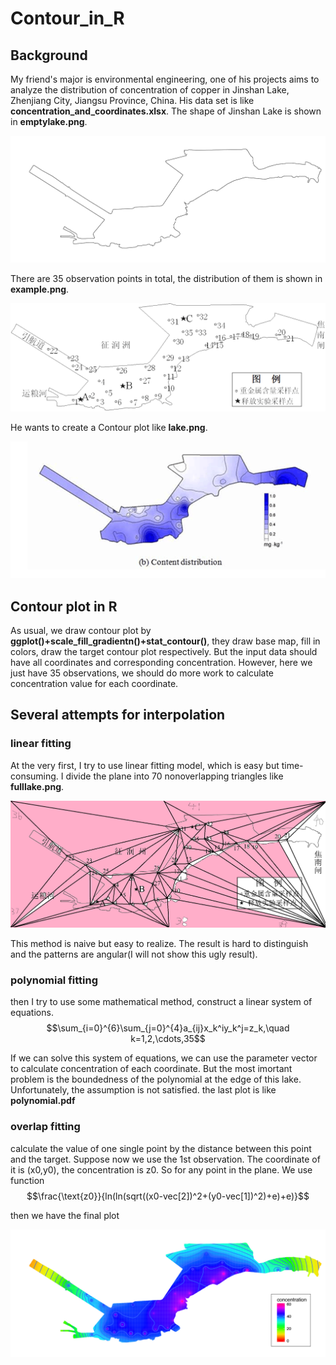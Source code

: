<script type="text/javascript" src="http://cdn.mathjax.org/mathjax/latest/MathJax.js?config=default"></script>
# Contour_in_R
## Background
My friend's major is environmental engineering, one of his projects aims to analyze the distribution of concentration of copper in Jinshan Lake, Zhenjiang City, Jiangsu Province, China. His data set is like **concentration_and_coordinates.xlsx**. The shape of Jinshan Lake is shown in **emptylake.png**. 

![emptylake](https://github.com/YLiu1231/Contour_in_R/blob/master/emptylake.png)

There are 35 observation points in total, the distribution of them is shown in **example.png**.

![example](https://github.com/YLiu1231/Contour_in_R/blob/master/example.png)

He wants to create a Contour plot like **lake.png**.

![lake](https://github.com/YLiu1231/Contour_in_R/blob/master/lake.png)

## Contour plot in R

As usual, we draw contour plot by **ggplot()+scale_fill_gradientn()+stat_contour()**, they draw base map, fill in colors, draw the target contour plot respectively. But the input data should have all coordinates and corresponding concentration. However, here we just have 35 observations, we should do more work to calculate concentration value for each coordinate.

## Several attempts for interpolation
### linear fitting
At the very first, I try to use linear fitting model, which is easy but time-consuming. I divide the plane into 70 nonoverlapping triangles like **fulllake.png**.

![fulllake](https://github.com/YLiu1231/Contour_in_R/blob/master/fulllake.png)

This method is naive but easy to realize. The result is hard to distinguish and the patterns are angular(I will not show this ugly result).

### polynomial fitting
then I try to use some mathematical method, construct a linear system of equations. 
$$\sum_{i=0}^{6}\sum_{j=0}^{4}a_{ij}x_k^iy_k^j=z_k,\quad k=1,2,\cdots,35$$

If we can solve this system of equations, we can use the parameter vector to calculate concentration of each coordinate. But the most imortant problem is the boundedness of the polynomial at the edge of this lake. Unfortunately, the assumption is not satisfied.
the last plot is like **polynomial.pdf**

### overlap fitting 
calculate the value of one single point by the distance between this point and the target. Suppose now we use the 1st observation. The coordinate of it is (x0,y0), the concentration is z0. So for any point in the plane. We use function
$$\frac{\text{z0}}{ln(ln(sqrt((x0-vec[2])^2+(y0-vec[1])^2)+e)+e)}$$

then we have the final plot 

![Rplotlake](https://github.com/YLiu1231/Contour_in_R/blob/master/Rplotlake.png)


